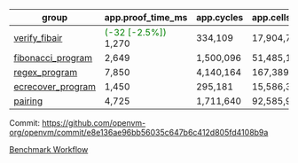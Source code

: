 | group | app.proof_time_ms | app.cycles | app.cells_used | leaf.proof_time_ms | leaf.cycles | leaf.cells_used |
| -- | -- | -- | -- | -- | -- | -- |
| [verify_fibair](https://github.com/openvm-org/openvm/blob/benchmark-results/benchmarks/verify_fibair-e8e136ae96bb56035c647b6c412d805fd4108b9a.md) |<span style='color: green'>(-32 [-2.5%])</span> 1,270 |  334,109 |  17,904,773 |- | - | - |
| [fibonacci_program](https://github.com/openvm-org/openvm/blob/benchmark-results/benchmarks/fibonacci-e8e136ae96bb56035c647b6c412d805fd4108b9a.md) | 2,649 |  1,500,096 |  51,485,167 | 3,851 |  1,264,953 |  70,274,441 |
| [regex_program](https://github.com/openvm-org/openvm/blob/benchmark-results/benchmarks/regex-e8e136ae96bb56035c647b6c412d805fd4108b9a.md) | 7,850 |  4,140,164 |  167,389,450 | 14,955 |  3,986,666 |  304,611,830 |
| [ecrecover_program](https://github.com/openvm-org/openvm/blob/benchmark-results/benchmarks/ecrecover-e8e136ae96bb56035c647b6c412d805fd4108b9a.md) | 1,450 |  295,181 |  15,586,346 | 13,011 |  2,988,905 |  244,104,624 |
| [pairing](https://github.com/openvm-org/openvm/blob/benchmark-results/benchmarks/pairing-e8e136ae96bb56035c647b6c412d805fd4108b9a.md) | 4,725 |  1,711,640 |  92,585,975 | 14,058 |  3,301,999 |  274,877,760 |


Commit: https://github.com/openvm-org/openvm/commit/e8e136ae96bb56035c647b6c412d805fd4108b9a

[Benchmark Workflow](https://github.com/openvm-org/openvm/actions/runs/13864555324)
